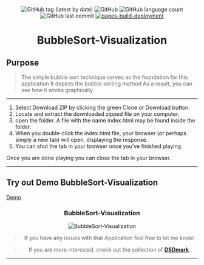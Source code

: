 <div align="center">

![GitHub tag (latest by date)](https://img.shields.io/github/v/tag/DSDmark/TodoList)
![GitHub](https://img.shields.io/github/license/DSDmark/TodoList)
![GitHub language count](https://img.shields.io/github/languages/count/DSDmark/TodoList)
![GitHub last commit](https://img.shields.io/github/last-commit/DSDmark/TodoList)
[![pages-build-deployment](https://github.com/DSDmark/TodoList/actions/workflows/pages/pages-build-deployment/badge.svg)](https://github.com/DSDmark/TodoList/actions/workflows/pages/pages-build-deployment)

# BubbleSort-Visualization

<div>

<div align="center">

<div align="left">

## Purpose

> The simple bubble sort technique serves as the foundation for this application It depicts the bubble sorting method As a result, you can see how it works graphically.

---

1. Select Download ZIP by clicking the green Clone or Download button.
2. Locate and extract the downloaded zipped file on your computer.
3. open the folder. A file with the name index.html may be found inside the folder.
4. When you double-click the index.html file, your browser (or perhaps simply a new tab) will open, displaying the response.
5. You can shut the tab in your browser once you've finished playing. 

Once you are done playing you can close the tab in your browser.

---

## Try out Demo BubbleSort-Visualization

<a href="https://dsdmark.github.io/BubbleSort-Visualization/" alt="TodoList Demo">Demo</a>

</div>

### BubbleSort-Visualization

![BubbleSort-Visualization](public/images/perview.gif "BubbleSort-Visualization")

</div>

> If you have any issues with that Application feel free to let me know!

> If you are more interested, check out the collection of [ **DSDmark**](https://github.com/DSDmark/BubbleSort-Visualization").

</div>

---
